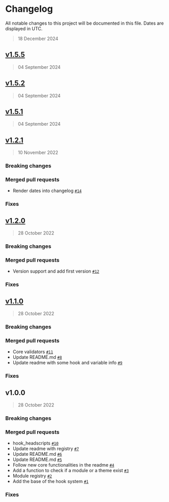 # Changelog

All notable changes to this project will be documented in this file. Dates are displayed in UTC.

> 18 December 2024

## [v1.5.5](https://github.com/Platform-OS/pos-module-core/compare/v1.5.5...v1.5.2)

> 04 September 2024

## [v1.5.2](https://github.com/Platform-OS/pos-module-core/compare/v1.2.1...v1.5.2)

> 04 September 2024

## [v1.5.1](https://github.com/Platform-OS/pos-module-core/compare/v1.2.1...v1.5.1)

> 04 September 2024

## [v1.2.1](https://github.com/Platform-OS/pos-module-core/compare/v1.2.0...v1.2.1)

> 10 November 2022

### Breaking changes

### Merged pull requests
- Render dates into changelog [`#14`](https://github.com/Platform-OS/pos-module-core/pull/14)

### Fixes

## [v1.2.0](https://github.com/Platform-OS/pos-module-core/compare/v1.1.0...v1.2.0)

> 28 October 2022

### Breaking changes

### Merged pull requests
- Version support and add first version [`#12`](https://github.com/Platform-OS/pos-module-core/pull/12)

### Fixes

## [v1.1.0](https://github.com/Platform-OS/pos-module-core/compare/v1.0.0...v1.1.0)

> 28 October 2022

### Breaking changes

### Merged pull requests
- Core validators [`#11`](https://github.com/Platform-OS/pos-module-core/pull/11)
- Update README.md [`#8`](https://github.com/Platform-OS/pos-module-core/pull/8)
- Update readme with some hook and variable info [`#9`](https://github.com/Platform-OS/pos-module-core/pull/9)

### Fixes

## v1.0.0

> 28 October 2022

### Breaking changes

### Merged pull requests
- hook_headscripts [`#10`](https://github.com/Platform-OS/pos-module-core/pull/10)
- Update readme with registry [`#7`](https://github.com/Platform-OS/pos-module-core/pull/7)
- Update README.md [`#6`](https://github.com/Platform-OS/pos-module-core/pull/6)
- Update README.md [`#5`](https://github.com/Platform-OS/pos-module-core/pull/5)
- Follow new core functionalities in the readme [`#4`](https://github.com/Platform-OS/pos-module-core/pull/4)
- Add a function to check if a module or a theme exist [`#3`](https://github.com/Platform-OS/pos-module-core/pull/3)
- Module registry [`#2`](https://github.com/Platform-OS/pos-module-core/pull/2)
- Add the base of the hook system [`#1`](https://github.com/Platform-OS/pos-module-core/pull/1)

### Fixes
